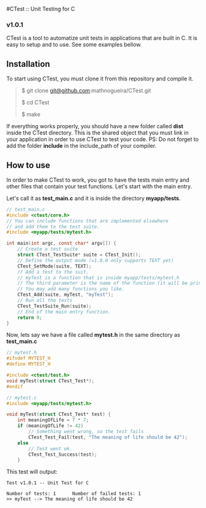 #CTest :: Unit Testing for C
### v1.0.1

CTest is a tool to automatize unit tests in applications that are built in C. It is easy to setup and to use. See some examples bellow.

## Installation
To start using CTest, you must clone it from this repository and compile it.
>$ git clone git@github.com:mathnogueira/CTest.git
>
> $ cd CTest
> 
> $ make

If everything works properly, you should have a new folder called **dist** inside the CTest directory. This is the shared object that you must link in your application in order to use CTest to test your code. PS: Do not forget to add the folder **include** in the include_path of your compiler.

## How to use

In order to make CTest to work, you got to have the tests main entry and other files that contain your test functions. Let's start with the main entry.

Let's call it as **test_main.c** and it is inside the directory **myapp/tests**.

```c
// test_main.c
#include <ctest/core.h>
// You can include functions that are implemented elsewhere
// and add them to the test suite.
#include <myapp/tests/mytest.h>

int main(int argc, const char* argv[]) {
    // Create a test suite
    struct CTest_TestSuite* suite = CTest_Init();
    // Define the output mode (v1.0.0 only supports TEXT yet)
    CTest_SetMode(suite, TEXT);
    // Add a test to the suit.
    // myTest is a function that is inside myapp/tests/mytest.h
    // The third parameter is the name of the function (it will be printed in the output)
    // You may add many functions you like.
    CTest_Add(suite, myTest, "myTest");
    // Run all the tests
    CTest_TestSuite_Run(suite);
    // End of the main entry function.
    return 0;
}
 ```

Now, lets say we have a file called **mytest.h** in the same directory as **test_main.c**

```c
// mytest.h
#ifndef MYTEST_H
#define MYTEST_H

#include <ctest/test.h>
void myTest(struct CTest_Test*);
#endif
```
```c
// mytest.c
#include <myapp/tests/mytest.h>

void myTest(struct CTest_Test* test) {
    int meaningOfLife = 7 * 7;
    if (meaningOfLife != 42)
        // Something went wrong, so the test fails
        CTest_Test_Fail(test, "The meaning of life should be 42");
    else
        // Test went ok.
        CTest_Test_Success(test);
    }
```
This test will output:
```
Test v1.0.1 -- Unit Test for C

Number of tests: 1      Number of failed tests: 1
>> myTest --> The meaning of life should be 42
```

